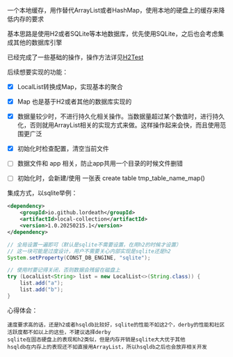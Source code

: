 一个本地缓存，用作替代ArrayList或者HashMap，使用本地的硬盘上的缓存来降低内存的要求

基本思路是使用H2或者SQLite等本地数据库，优先使用SQLite，之后也会考虑集成其他的数据库引擎

已经完成了一些基础的操作，操作方法详见[H2Test](src/test/java/lordeath/local/collection/test/H2Test.java)


后续想要实现的功能：

- [X] LocalList转换成Map，实现基本的聚合
- [X] Map 也是基于H2或者其他的数据库实现的
- [X] 数据量较少时，不进行持久化相关操作。当数据量超过某个数值时，进行持久化，否则就用ArrayList相关的实现方式来做。这样操作起来会快，而且使用范围更广泛
- [X] 初始化时检查配置，清空当前文件
- [ ] 数据文件和 app 相关，防止app共用一个目录的时候文件删错
- [ ] 初始化时，会新建/使用 一张表 create table tmp_table_name_map()




集成方式，以sqlite举例：
```xml
<dependency>
    <groupId>io.github.lordeath</groupId>
    <artifactId>local-collection</artifactId>
    <version>1.0.20250215.1</version>
</dependency>
```

```java
// 全局设置一遍即可（默认是sqlite不需要设置，在用h2的时候才设置）
// 这一块可能是过度设计，用户不需要关心内部实现是sqlite还是h2
System.setProperty(CONST_DB_ENGINE, "sqlite");

// 使用时要记得关闭，否则数据会残留在磁盘上
try (LocalList<String> list = new LocalList<>(String.class)) {
    list.add("a");
    list.add("b");
}
```

心得体会：

```text
速度要求高的话，还是h2或者hsqldb比较好，sqlite的性能不如这2个，derby的性能和社区活跃度都不如以上的这些，不建议选择derby
sqlite在固态硬盘上的表现和h2类似，但是内存开销是sqlite大大优于其他
hsqldb在内存上的表现还不如直接用ArrayList，所以hsqldb之后也会放弃相关开发
```
